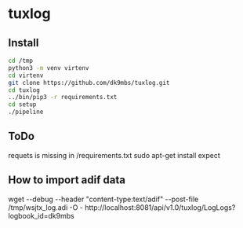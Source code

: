 # tuxlog

## Install
```bash
cd /tmp
python3 -m venv virtenv
cd virtenv
git clone https://github.com/dk9mbs/tuxlog.git
cd tuxlog
../bin/pip3 -r requirements.txt
cd setup
./pipeline
```


## ToDo

requets is missing in /requirements.txt
sudo apt-get install expect


## How to import adif data

wget --debug --header "content-type:text/adif" --post-file /tmp/wsjtx_log.adi -O - http://localhost:8081/api/v1.0/tuxlog/LogLogs?logbook_id=dk9mbs 

